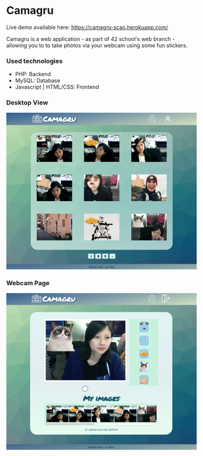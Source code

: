 # Camagru

Live demo available here: https://camagru-scao.herokuapp.com/

Camagru is a web application - as part of 42 school's web branch - allowing you to to take photos via your webcam using some fun stickers.

### Used technologies

* PHP: Backend
* MySQL: Database
* Javascript | HTML/CSS: Frontend

### Desktop View

![alt text](img_git/template1.png?raw=true "Title")

### Webcam Page

![alt text](img_git/webcam.png?raw=true "Title")
